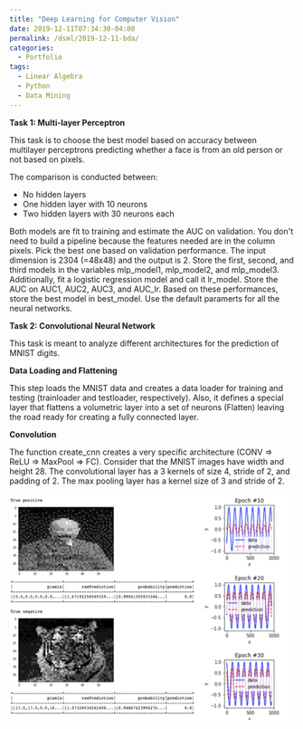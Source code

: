 ```yaml
---
title: "Deep Learning for Computer Vision"
date: 2019-12-11T07:34:30-04:00
permalink: /dsml/2019-12-11-bda/
categories:
  - Portfolio
tags:
  - Linear Algebra
  - Python
  - Data Mining
---
```

**Task 1: Multi-layer Perceptron**

This task is to choose the best model based on accuracy between multilayer perceptrons predicting whether a face is from an old person or not based on pixels. 

The comparison is conducted between:

- No hidden layers
- One hidden layer with 10 neurons
- Two hidden layers with 30 neurons each

Both models are fit to training and estimate the AUC on validation. You don't need to build a pipeline because the features needed are in the column pixels. Pick the best one based on validation performance. The input dimension is 2304 (=48x48) and the output is 2. Store the first, second, and third models in the variables mlp_model1, mlp_model2, and mlp_model3. Additionally, fit a logistic regression model and call it lr_model. Store the AUC on AUC1, AUC2, AUC3, and AUC_lr. Based on these performances, store the best model in best_model. Use the default paramerts for all the neural networks.

**Task 2: Convolutional Neural Network**

This task is meant to analyze different architectures for the prediction of MNIST digits. 

**Data Loading and Flattening**

This step loads the MNIST data and creates a data loader for training and testing (trainloader and testloader, respectively). Also, it defines a special layer that flattens a volumetric layer into a set of neurons (Flatten) leaving the road ready for creating a fully connected layer.

**Convolution**

The function create_cnn creates a very specific architecture (CONV => ReLU => MaxPool => FC). Consider that the MNIST images have width and height 28. The convolutional layer has a 3 kernels of size 4, stride of 2, and padding of 2. The max pooling layer has a kernel size of 3 and stride of 2.

<img src="https://github.com/Advaitiyer/advaitiyer.github.io/blob/master/assets/images/big-data-analytics/Week6.png?raw=true"/>


